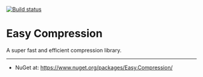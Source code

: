[![Build status](https://ci.appveyor.com/api/projects/status/pctn05u3iowjbkgf?svg=true)](https://ci.appveyor.com/project/NimaAra/easy-compression)

# Easy Compression
A super fast and efficient compression library.
___

* NuGet at: https://www.nuget.org/packages/Easy.Compression/
